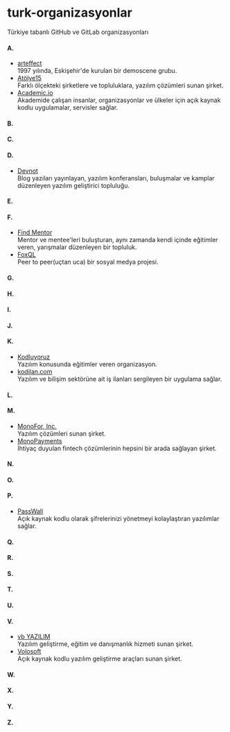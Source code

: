 # turk-organizasyonlar
Türkiye tabanlı GitHub ve GitLab organizasyonları


#### A.
* [arteffect](https://github.com/arteffect) <br />
  1997 yılında, Eskişehir'de kurulan bir demoscene grubu.
* [Atölye15](https://github.com/atolye15) <br />
  Farklı ölçekteki şirketlere ve topluluklara, yazılım çözümleri sunan şirket.
* [Academic.io](https://github.com/academic) <br />
  Akademide çalışan insanlar, organizasyonlar ve ülkeler için açık kaynak kodlu uygulamalar, servisler sağlar.
#### B.
#### C.
#### D.
* [Devnot](https://github.com/devnotcom) <br />
  Blog yazıları yayınlayan, yazılım konferansları, buluşmalar ve kamplar düzenleyen yazılım geliştirici topluluğu.
#### E.
#### F.
* [Find Mentor](https://github.com/findmentor-network) <br />
  Mentor ve mentee'leri buluşturan, aynı zamanda kendi içinde eğitimler veren, yarışmalar düzenleyen bir topluluk.
* [FoxQL](https://github.com/foxql) <br />
  Peer to peer(uçtan uca) bir sosyal medya projesi.
#### G.
#### H.
#### I.
#### J.
#### K.
* [Kodluyoruz](https://github.com/Kodluyoruz) <br />
  Yazılım konusunda eğitimler veren organizasyon.
* [kodilan.com](https://github.com/kodilan-com) <br />
  Yazılım ve bilişim sektörüne ait iş ilanları sergileyen bir uygulama sağlar.
#### L.
#### M.
* [MonoFor, Inc.](https://github.com/monofor) <br />
  Yazılım çözümleri sunan şirket.
* [MonoPayments](https://github.com/monopayments) <br />
  İhtiyaç duyulan fintech çözümlerinin hepsini bir arada sağlayan şirket.
#### N.
#### O.
#### P.
* [PassWall](https://github.com/passwall) <br />
  Açık kaynak kodlu olarak şifrelerinizi yönetmeyi kolaylaştıran yazılımlar sağlar.
#### Q.
#### R.
#### S.
#### T.
#### U.
#### V.
* [vb YAZILIM](https://github.com/vbyazilim) <br />
  Yazılım geliştirme, eğitim ve danışmanlık hizmeti sunan şirket.
* [Volosoft](https://github.com/vbyazilim) <br />
  Açık kaynak kodlu yazılım geliştirme araçları sunan şirket.
#### W.
#### X.
#### Y.
#### Z.
